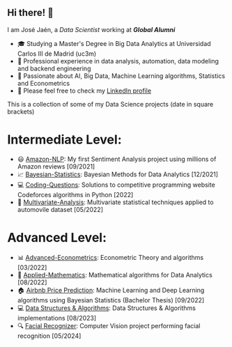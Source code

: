## Hi there! 👋

I am José Jaén, a *Data Scientist* working at ***Global Alumni***

- :mortar_board: Studying a Master's Degree in Big Data Analytics at Universidad Carlos III de Madrid (uc3m)
- 🔭 Professional experience in data analysis, automation, data modeling and backend engineering
- 🤔 Passionate about AI, Big Data, Machine Learning algorithms, Statistics and Econometrics
- 💬 Please feel free to check my [LinkedIn profile](https://www.linkedin.com/in/jose-jaen/)

This is a collection of some of my Data Science projects (date in square brackets)

# Intermediate Level:

- :smiley: [Amazon-NLP](https://github.com/jose-jaen/Amazon-NLP): My first Sentiment Analysis project using millions of Amazon reviews [09/2021]
- :chart_with_upwards_trend: [Bayesian-Statistics](https://github.com/jose-jaen/Bayesian-Statistics): Bayesian Methods for Data Analytics [12/2021]
- :computer: [Coding-Questions](https://github.com/jose-jaen/Coding-Questions): Solutions to competitive programming website Codeforces algorithms in Python [2022]
- :car: [Multivariate-Analysis](https://github.com/jose-jaen/Multivariate-Analysis): Multivariate statistical techniques applied to automovile dataset [05/2022]


# Advanced Level:

- :bar_chart: [Advanced-Econometrics](https://github.com/jose-jaen/Advanced-Econometrics): Econometric Theory and algorithms [03/2022]
- :triangular_ruler: [Applied-Mathematics](https://github.com/jose-jaen/Applied-Mathematics): Mathematical algorithms for Data Analytics [08/2022]
- :house: [Airbnb Price Prediction](https://github.com/jose-jaen/Airbnb): Machine Learning and Deep Learning algorithms using Bayesian Statistics (Bachelor Thesis) [09/2022]
- :computer: [Data Structures & Algorithms](https://github.com/jose-jaen/Data-Structures-Algorithms): Data Structures & Algorithms implementations [08/2023]
- :mag: [Facial Recognizer](https://github.com/jose-jaen/FacialRecognizer): Computer Vision project performing facial recognition [05/2024]
